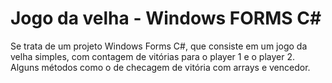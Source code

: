 # Jogo da velha - Windows FORMS C#
Se trata de um projeto Windows Forms C#, que consiste em um jogo da velha simples, com contagem de vitórias para o player 1 e o player 2. Alguns métodos como o de checagem de vitória com arrays e vencedor.
